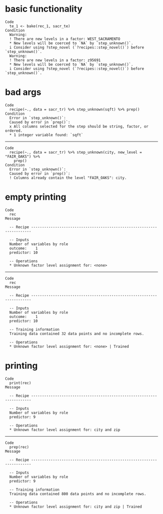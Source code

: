 # basic functionality

    Code
      te_1 <- bake(rec_1, sacr_te)
    Condition
      Warning:
      ! There are new levels in a factor: WEST_SACRAMENTO
      * New levels will be coerced to `NA` by `step_unknown()`.
      i Consider using ?step_novel (`?recipes::step_novel()`) before `step_unknown()`.
      Warning:
      ! There are new levels in a factor: z95691
      * New levels will be coerced to `NA` by `step_unknown()`.
      i Consider using ?step_novel (`?recipes::step_novel()`) before `step_unknown()`.

# bad args

    Code
      recipe(~., data = sacr_tr) %>% step_unknown(sqft) %>% prep()
    Condition
      Error in `step_unknown()`:
      Caused by error in `prep()`:
      x All columns selected for the step should be string, factor, or ordered.
      * 1 integer variable found: `sqft`

---

    Code
      recipe(~., data = sacr_tr) %>% step_unknown(city, new_level = "FAIR_OAKS") %>%
        prep()
    Condition
      Error in `step_unknown()`:
      Caused by error in `prep()`:
      ! Columns already contain the level "FAIR_OAKS": city.

# empty printing

    Code
      rec
    Message
      
      -- Recipe ----------------------------------------------------------------------
      
      -- Inputs 
      Number of variables by role
      outcome:    1
      predictor: 10
      
      -- Operations 
      * Unknown factor level assignment for: <none>

---

    Code
      rec
    Message
      
      -- Recipe ----------------------------------------------------------------------
      
      -- Inputs 
      Number of variables by role
      outcome:    1
      predictor: 10
      
      -- Training information 
      Training data contained 32 data points and no incomplete rows.
      
      -- Operations 
      * Unknown factor level assignment for: <none> | Trained

# printing

    Code
      print(rec)
    Message
      
      -- Recipe ----------------------------------------------------------------------
      
      -- Inputs 
      Number of variables by role
      predictor: 9
      
      -- Operations 
      * Unknown factor level assignment for: city and zip

---

    Code
      prep(rec)
    Message
      
      -- Recipe ----------------------------------------------------------------------
      
      -- Inputs 
      Number of variables by role
      predictor: 9
      
      -- Training information 
      Training data contained 800 data points and no incomplete rows.
      
      -- Operations 
      * Unknown factor level assignment for: city and zip | Trained

